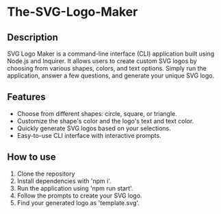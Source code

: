 # The-SVG-Logo-Maker

## Description

SVG Logo Maker is a command-line interface (CLI) application built using Node.js and Inquirer. It allows users to create custom SVG logos by choosing from various shapes, colors, and text options. Simply run the application, answer a few questions, and generate your unique SVG logo.

## Features

- Choose from different shapes: circle, square, or triangle.
- Customize the shape's color and the logo's text and text color.
- Quickly generate SVG logos based on your selections.
- Easy-to-use CLI interface with interactive prompts.

## How to use

1. Clone the repository
2. Install dependencies with 'npm i'.
3. Run the application using 'npm run start'.
4. Follow the prompts to create your SVG logo.
5. Find your generated logo as 'template.svg'.
